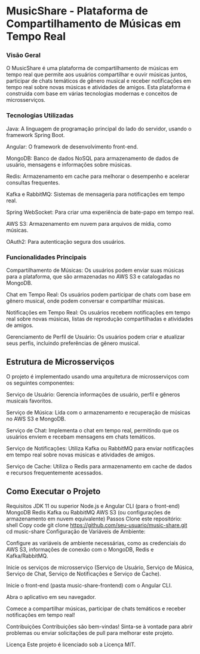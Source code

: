 # MusicShare - Plataforma de Compartilhamento de Músicas em Tempo Real
### Visão Geral
O MusicShare é uma plataforma de compartilhamento de músicas em tempo real que permite aos usuários compartilhar e ouvir músicas juntos, participar de chats temáticos de gênero musical e receber notificações em tempo real sobre novas músicas e atividades de amigos. Esta plataforma é construída com base em várias tecnologias modernas e conceitos de microsserviços.

### Tecnologias Utilizadas
Java: A linguagem de programação principal do lado do servidor, usando o framework Spring Boot.

Angular: O framework de desenvolvimento front-end.

MongoDB: Banco de dados NoSQL para armazenamento de dados de usuário, mensagens e informações sobre músicas.

Redis: Armazenamento em cache para melhorar o desempenho e acelerar consultas frequentes.

Kafka e RabbitMQ: Sistemas de mensageria para notificações em tempo real.

Spring WebSocket: Para criar uma experiência de bate-papo em tempo real.

AWS S3: Armazenamento em nuvem para arquivos de mídia, como músicas.

OAuth2: Para autenticação segura dos usuários.

### Funcionalidades Principais
Compartilhamento de Músicas: Os usuários podem enviar suas músicas para a plataforma, que são armazenadas no AWS S3 e catalogadas no MongoDB.

Chat em Tempo Real: Os usuários podem participar de chats com base em gênero musical, onde podem conversar e compartilhar músicas.

Notificações em Tempo Real: Os usuários recebem notificações em tempo real sobre novas músicas, listas de reprodução compartilhadas e atividades de amigos.

Gerenciamento de Perfil de Usuário: Os usuários podem criar e atualizar seus perfis, incluindo preferências de gênero musical.

## Estrutura de Microsserviços
O projeto é implementado usando uma arquitetura de microsserviços com os seguintes componentes:

Serviço de Usuário: Gerencia informações de usuário, perfil e gêneros musicais favoritos.

Serviço de Música: Lida com o armazenamento e recuperação de músicas no AWS S3 e MongoDB.

Serviço de Chat: Implementa o chat em tempo real, permitindo que os usuários enviem e recebam mensagens em chats temáticos.

Serviço de Notificações: Utiliza Kafka ou RabbitMQ para enviar notificações em tempo real sobre novas músicas e atividades de amigos.

Serviço de Cache: Utiliza o Redis para armazenamento em cache de dados e recursos frequentemente acessados.

## Como Executar o Projeto
Requisitos
JDK 11 ou superior
Node.js e Angular CLI (para o front-end)
MongoDB
Redis
Kafka ou RabbitMQ
AWS S3 (ou configurações de armazenamento em nuvem equivalente)
Passos
Clone este repositório:
shell
Copy code
git clone https://github.com/seu-usuario/music-share.git
cd music-share
Configuração de Variáveis de Ambiente:

Configure as variáveis de ambiente necessárias, como as credenciais do AWS S3, informações de conexão com o MongoDB, Redis e Kafka/RabbitMQ.

Inicie os serviços de microsserviço (Serviço de Usuário, Serviço de Música, Serviço de Chat, Serviço de Notificações e Serviço de Cache).

Inicie o front-end (pasta music-share-frontend) com o Angular CLI.

Abra o aplicativo em seu navegador.

Comece a compartilhar músicas, participar de chats temáticos e receber notificações em tempo real!

Contribuições
Contribuições são bem-vindas! Sinta-se à vontade para abrir problemas ou enviar solicitações de pull para melhorar este projeto.

Licença
Este projeto é licenciado sob a Licença MIT.

